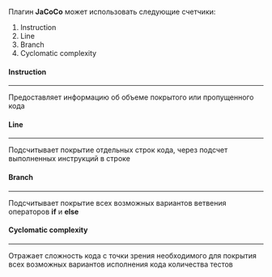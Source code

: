 Плагин **JaCoCo** может использовать следующие счетчики:

1. Instruction
1. Line
1. Branch
1. Cyclomatic complexity 

#### Instruction

---
Предоставляет информацию об объеме покрытого или пропущенного кода

#### Line

---
Подсчитывает покрытие отдельных строк кода, через подсчет выполненных инструкций в строке

#### Branch

---
Подсчитывает покрытие всех возможных вариантов ветвения операторов **if** и **else**

#### Cyclomatic complexity

---
Отражает сложность кода с точки зрения необходимого для покрытия всех возможных вариантов исполнения кода количества тестов
